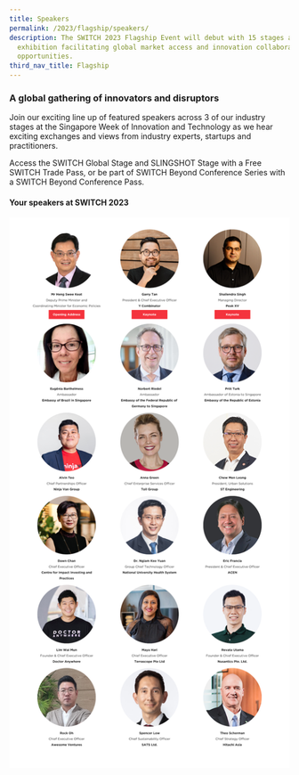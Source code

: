 ```yaml
---
title: Speakers
permalink: /2023/flagship/speakers/
description: The SWITCH 2023 Flagship Event will debut with 15 stages and one
  exhibition facilitating global market access and innovation collaboration
  opportunities.
third_nav_title: Flagship
---
```

### A global gathering of innovators and disruptors

Join our exciting line up of featured speakers across 3 of our industry stages at the Singapore Week of Innovation and Technology as we hear exciting exchanges and views from industry experts, startups and practitioners.

Access the SWITCH Global Stage and SLINGSHOT Stage with a Free SWITCH Trade Pass, or be part of SWITCH Beyond Conference Series with a SWITCH Beyond Conference Pass.

#### Your speakers at SWITCH 2023

![2023 SWITCH Highlight Speakers](/images/2023/Speakers/2023_switch_highlight%20speakers_all%20stages_v1_1200p.png)

